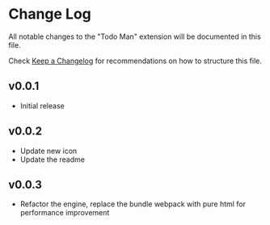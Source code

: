 # Change Log

All notable changes to the "Todo Man" extension will be documented in this file.

Check [Keep a Changelog](http://keepachangelog.com/) for recommendations on how to structure this file.

## v0.0.1
- Initial release

## v0.0.2
- Update new icon
- Update the readme

## v0.0.3
- Refactor the engine, replace the bundle webpack with pure html for performance improvement